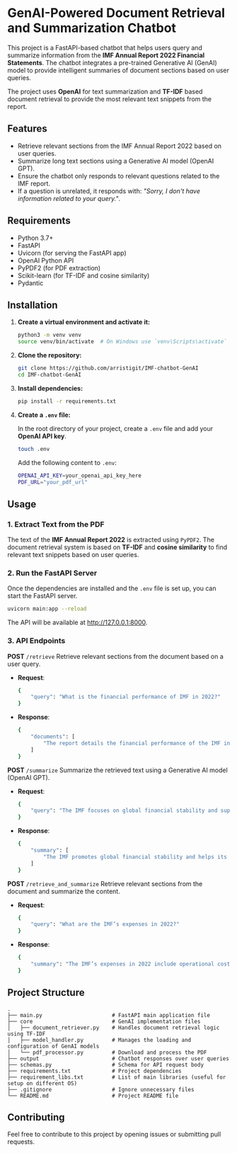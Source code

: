 # GenAI-Powered Document Retrieval and Summarization Chatbot

This project is a FastAPI-based chatbot that helps users query and summarize information from the **IMF Annual Report 2022 Financial Statements**. The chatbot integrates a pre-trained Generative AI (GenAI) model to provide intelligent summaries of document sections based on user queries.

The project uses **OpenAI** for text summarization and **TF-IDF** based document retrieval to provide the most relevant text snippets from the report.

## Features

- Retrieve relevant sections from the IMF Annual Report 2022 based on user queries.
- Summarize long text sections using a Generative AI model (OpenAI GPT).
- Ensure the chatbot only responds to relevant questions related to the IMF report.
- If a question is unrelated, it responds with: _"Sorry, I don't have information related to your query."_.

## Requirements

- Python 3.7+
- FastAPI
- Uvicorn (for serving the FastAPI app)
- OpenAI Python API
- PyPDF2 (for PDF extraction)
- Scikit-learn (for TF-IDF and cosine similarity)
- Pydantic

## Installation

1. **Create a virtual environment and activate it:**

    ```bash
    python3 -m venv venv
    source venv/bin/activate  # On Windows use `venv\Scripts\activate`
    ```

2. **Clone the repository:**

    ```bash
    git clone https://github.com/arristigit/IMF-chatbot-GenAI
    cd IMF-chatbot-GenAI
    ```

3. **Install dependencies:**

    ```bash
    pip install -r requirements.txt
    ```

4. **Create a `.env` file:**

    In the root directory of your project, create a `.env` file and add your **OpenAI API key**.

    ```bash
    touch .env
    ```

    Add the following content to `.env`:

    ```bash
    OPENAI_API_KEY=your_openai_api_key_here
    PDF_URL="your_pdf_url"
    ```

## Usage

### 1. Extract Text from the PDF
The text of the **IMF Annual Report 2022** is extracted using `PyPDF2`. The document retrieval system is based on **TF-IDF** and **cosine similarity** to find relevant text snippets based on user queries.

### 2. Run the FastAPI Server
Once the dependencies are installed and the `.env` file is set up, you can start the FastAPI server.

```bash
uvicorn main:app --reload
```
The API will be available at http://127.0.0.1:8000.

### 3. API Endpoints
**POST** `/retrieve`
Retrieve relevant sections from the document based on a user query.

- **Request**:
    ```bash
    {
        "query": "What is the financial performance of IMF in 2022?"
    }
    ```
- **Response**:
    ```bash
    {
        "documents": [
            "The report details the financial performance of the IMF in 2022, including revenue and expenditure details."
        ]
    }
    ```

**POST** `/summarize`
Summarize the retrieved text using a Generative AI model (OpenAI GPT).

- **Request**:
    ```bash
    {
        "query": "The IMF focuses on global financial stability and supports member countries in achieving macroeconomic stability..."
    }
    ```
- **Response**:
    ```bash
    {
        "summary": [
            "The IMF promotes global financial stability and helps its member countries maintain economic balance."
        ]
    }
    ```

**POST** `/retrieve_and_summarize`
Retrieve relevant sections from the document and summarize the content.

- **Request**:
    ```bash
    {
        "query": "What are the IMF’s expenses in 2022?"
    }
    ```
- **Response**:
    ```bash
    {
        "summary": "The IMF’s expenses in 2022 include operational costs and other administrative expenses."
    }
    ```

## Project Structure
    .
    ├── main.py                      # FastAPI main application file
    ├── core                         # GenAI implementation files
    │   ├── document_retriever.py    # Handles document retrieval logic using TF-IDF
    │   ├── model_handler.py         # Manages the loading and configuration of GenAI models
    │   └── pdf_processor.py         # Download and process the PDF
    ├── output                       # Chatbot responses over user queries
    ├── schemas.py                   # Schema for API request body
    ├── requirements.txt             # Project dependencies
    ├── requirement_libs.txt         # List of main libraries (useful for setup on different OS)
    ├── .gitignore                   # Ignore unnecessary files
    └── README.md                    # Project README file

## Contributing
Feel free to contribute to this project by opening issues or submitting pull requests.
